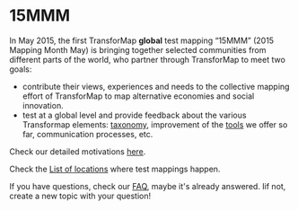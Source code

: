 # 15MMM #

In May 2015, the first TransforMap **global** test mapping “15MMM” (2015 Mapping Month May) is bringing together selected communities from different parts of the world, who partner through TransforMap to meet two goals:

- contribute their views, experiences and needs to the collective mapping effort of TransforMap to map alternative economies and social innovation.
- test at a global level and provide feedback about the various Transformap elements: [taxonomy](http://discourse.transformap.co/t/what-is-the-current-status-of-openstreetmap-proposal/338), improvement of the [tools](http://discourse.transformap.co/t/which-tools-are-available-for-mapping-month-march/265) we offer so far, communication processes, etc.

Check our detailed motivations [here](http://discourse.transformap.co/t/what-is-the-motivation-behind-mapping-month-may/264).

Check the [List of locations](http://discourse.transformap.co/t/list-of-test-mapping-locations/174) where test mappings happen.

If you have questions, check our [FAQ](http://discourse.transformap.co/c/mapping-month-may-2015/faq), maybe it's already answered. Iif not, create a new topic with your question!
